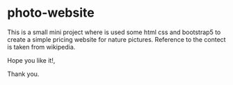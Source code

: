 # photo-website

This is a small mini project where is used some html css and bootstrap5 to create a simple pricing website for nature pictures. Reference to the contect is taken from wikipedia. 

Hope you like it!,

Thank you.

